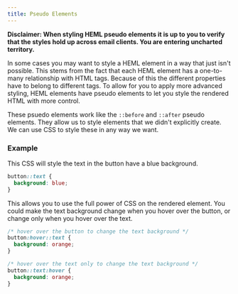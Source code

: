 ```yaml
---
title: Pseudo Elements
---
```


**Disclaimer: When styling HEML pseudo elements it is up to you to verify that the styles hold up across email clients. You are entering uncharted territory.**

In some cases you may want to style a HEML element in a way that just isn't possible. This stems from the fact that each HEML element has a one-to-many relationship with HTML tags. Because of this the different properties have to belong to different tags. To allow for you to apply more advanced styling, HEML elements  have pseudo elements to let you style the rendered HTML with more control.

These psuedo elements work like the `::before` and `::after` pseudo elements. They allow us to style elements that we didn't explicitly create. We can use CSS to style these in any way we want. 

### Example

This CSS will style the text in the button have a blue background. 

```css
button::text {
  background: blue;
}
```

This allows you to use the full power of CSS on the rendered element. You could make the text background change when you hover over the button, or change only when you hover over the text.

```css
/* hover over the button to change the text background */
button:hover::text {
  background: orange;
}

/* hover over the text only to change the text background */
button::text:hover {
  background: orange;
}
```
